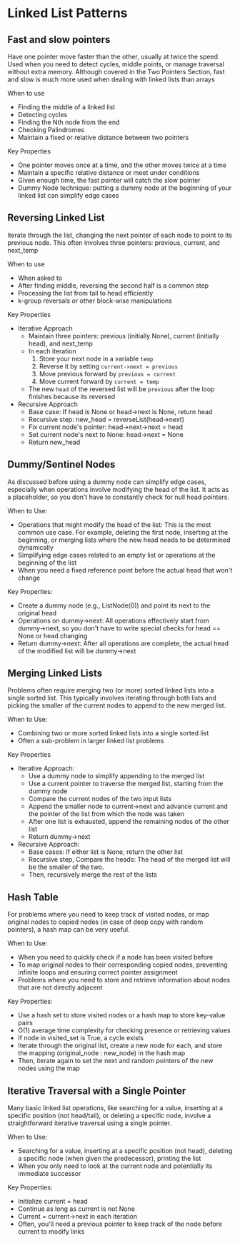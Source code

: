# Linked List Patterns

## Fast and slow pointers
Have one pointer move faster than the other, usually at twice the speed. Used when you need to detect cycles, middle points, or manage traversal without extra memory. Although covered in the Two Pointers Section, fast and slow is much more used when dealing with linked lists than arrays

When to use
- Finding the middle of a linked list
- Detecting cycles
- Finding the Nth node from the end
- Checking Palindromes
- Maintain a fixed or relative distance between two pointers

Key Properties
- One pointer moves once at a time, and the other moves twice at a time
- Maintain a specific relative distance or meet under conditions
- Given enough time, the fast pointer will catch the slow pointer
- Dummy Node technique: putting a dummy node at the beginning of your linked list can simplify edge cases

## Reversing Linked List
iterate through the list, changing the next pointer of each node to point to its previous node. This often involves three pointers: previous, current, and next_temp

When to use
- When asked to
- After finding middle, reversing the second half is a common step
- Processing the list from tail to head efficiently
- k-group reversals or other block-wise manipulations

Key Properties
- Iterative Approach
    - Maintain three pointers: previous (initially None), current (initially head), and next_temp
    - In each iteration
        1. Store your next node in a variable `temp`
        2. Reverse it by setting `current->next = previous`
        3. Move previous forward by `previous = current`
        4. Move current forward by `current = temp`
    - The new `head` of the reversed list will be `previous` after the loop finishes because its reversed
- Recursive Approach
    - Base case: If head is None or head->next is None, return head
    - Recursive step: new_head = reverseList(head->next)
    - Fix current node's pointer: head->next->next = head
    - Set current node's next to None: head->next = None
    - Return new_head

## Dummy/Sentinel Nodes
As  discussed before using a dummy node can simplify edge cases, especially when operations involve modifying the head of the list. It acts as a placeholder, so you don't have to constantly check for null head pointers.

When to Use:
- Operations that might modify the head of the list: This is the most common use case. For example, deleting the first node, inserting at the beginning, or merging lists where the new head needs to be determined dynamically
- Simplifying edge cases related to an empty list or operations at the beginning of the list
- When you need a fixed reference point before the actual head that won't change

Key Properties:
- Create a dummy node (e.g., ListNode(0)) and point its next to the original head
- Operations on dummy->next: All operations effectively start from dummy->next, so you don't have to write special checks for head == None or head changing
- Return dummy->next: After all operations are complete, the actual head of the modified list will be dummy->next

## Merging Linked Lists
Problems often require merging two (or more) sorted linked lists into a single sorted list. This typically involves iterating through both lists and picking the smaller of the current nodes to append to the new merged list.

When to Use:
- Combining two or more sorted linked lists into a single sorted list
- Often a sub-problem in larger linked list problems

Key Properties
- Iterative Approach:
    - Use a dummy node to simplify appending to the merged list
    - Use a current pointer to traverse the merged list, starting from the dummy node
    - Compare the current nodes of the two input lists
    - Append the smaller node to current->next and advance current and the pointer of the list from which the node was taken
    - After one list is exhausted, append the remaining nodes of the other list
    - Return dummy->next
- Recursive Approach:
    - Base cases: If either list is None, return the other list
    - Recursive step, Compare the heads: The head of the merged list will be the smaller of the two. 
    - Then, recursively merge the rest of the lists

## Hash Table
For problems where you need to keep track of visited nodes, or map original nodes to copied nodes (in case of deep copy with random pointers), a hash map can be very useful.

When to Use:
- When you need to quickly check if a node has been visited before
- To map original nodes to their corresponding copied nodes, preventing infinite loops and ensuring correct pointer assignment
- Problems where you need to store and retrieve information about nodes that are not directly adjacent

Key Properties:
- Use a hash set to store visited nodes or a hash map to store key-value pairs
- O(1) average time complexity for checking presence or retrieving values
- If node in visited_set is True, a cycle exists
- Iterate through the original list, create a new node for each, and store the mapping (original_node : new_node) in the hash map
- Then, iterate again to set the next and random pointers of the new nodes using the map

## Iterative Traversal with a Single Pointer
Many basic linked list operations, like searching for a value, inserting at a specific position (not head/tail), or deleting a specific node, involve a straightforward iterative traversal using a single pointer.

When to Use:
- Searching for a value, inserting at a specific position (not head), deleting a specific node (when given the predecessor), printing the list
- When you only need to look at the current node and potentially its immediate successor

Key Properties:
- Initialize current = head
- Continue as long as current is not None
- Current = current->next in each iteration
- Often, you'll need a previous pointer to keep track of the node before current to modify links